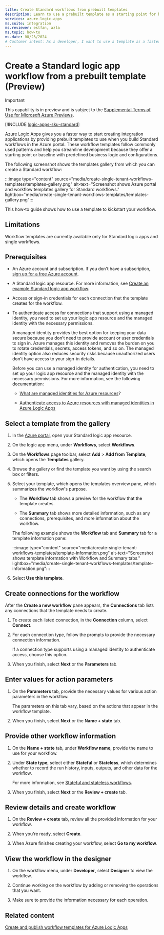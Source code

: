```yaml
---
title: Create Standard workflows from prebuilt templates
description: Learn to use a prebuilt template as a starting point for building a Standard logic app workflow that runs in single-tenant Azure Logic Apps.
services: azure-logic-apps
ms.suite: integration
ms.reviewer: estfan, azla
ms.topic: how-to
ms.date: 08/23/2024
# Customer intent: As a developer, I want to use a template as a faster way to build my Standard logic app workflow that runs in single-tenant Azure Logic Apps.
---
```


# Create a Standard logic app workflow from a prebuilt template (Preview)

> [!IMPORTANT]
> This capability is in preview and is subject to the 
> [Supplemental Terms of Use for Microsoft Azure Previews](https://azure.microsoft.com/support/legal/preview-supplemental-terms/).

[!INCLUDE [logic-apps-sku-standard](../../includes/logic-apps-sku-standard.md)]

Azure Logic Apps gives you a faster way to start creating integration applications by providing prebuilt templates to use when you build Standard workflows in the Azure portal. These workflow templates follow commonly used patterns and help you streamline development because they offer a starting point or baseline with predefined business logic and configurations.

The following screenshot shows the templates gallery from which you can create a Standard workflow:

:::image type="content" source="media/create-single-tenant-workflows-templates/templates-gallery.png" alt-text="Screenshot shows Azure portal and workflow templates gallery for Standard workflows." lightbox="media/create-single-tenant-workflows-templates/templates-gallery.png":::

This how-to guide shows how to use a template to kickstart your workflow.

## Limitations

Workflow templates are currently available only for Standard logic apps and single workflows.

## Prerequisites

- An Azure account and subscription. If you don't have a subscription, [sign up for a free Azure account](https://azure.microsoft.com/free/?WT.mc_id=A261C142F).

- A Standard logic app resource. For more information, see [Create an example Standard logic app workflow](create-single-tenant-workflows-azure-portal.md).

- Access or sign-in credentials for each connection that the template creates for the workflow.

- To authenticate access for connections that support using a managed identity, you need to set up your logic app resource and the managed identity with the necessary permissions.

  A managed identity provides the best option for keeping your data secure because you don't need to provide account or user credentials to sign in. Azure manages this identity and removes the burden on you to rotate credentials, secrets, access tokens, and so on. The managed identity option also reduces security risks because unauthorized users don't have access to your sign-in details.

  Before you can use a managed identity for authentication, you need to set up your logic app resource and the managed identity with the necessary permissions. For more information, see the following documentation:

  - [What are managed identities for Azure resources](/entra/identity/managed-identities-azure-resources/overview)?

  - [Authenticate access to Azure resources with managed identities in Azure Logic Apps](authenticate-with-managed-identity.md?tabs=standard)

## Select a template from the gallery

1. In the [Azure portal](https://portal.azure.com), open your Standard logic app resource.

1. On the logic app menu, under **Workflows**, select **Workflows**.

1. On the **Workflows** page toolbar, select **Add** > **Add from Template**, which opens the **Templates** gallery.

1. Browse the gallery or find the template you want by using the search box or filters.

1. Select your template, which opens the templates overview pane, which summarizes the workflow's purpose.

   - The **Workflow** tab shows a preview for the workflow that the template creates. 

   - The **Summary** tab shows more detailed information, such as any connections, prerequisites, and more information about the workflow.

   The following example shows the **Workflow** tab and **Summary** tab for a template information pane:

   :::image type="content" source="media/create-single-tenant-workflows-templates/template-information.png" alt-text="Screenshot shows template information with Workflow and Summary tabs." lightbox="media/create-single-tenant-workflows-templates/template-information.png":::

1. Select **Use this template**.

## Create connections for the workflow

After the **Create a new workflow** pane appears, the **Connections** tab lists any connections that the template needs to create.

1. To create each listed connection, in the **Connection** column, select **Connect**.

1. For each connection type, follow the prompts to provide the necessary connection information.

   If a connection type supports using a managed identity to authenticate access, choose this option.

1. When you finish, select **Next** or the **Parameters** tab.

## Enter values for action parameters

1. On the **Parameters** tab, provide the necessary values for various action parameters in the workflow.

   The parameters on this tab vary, based on the actions that appear in the workflow template.

1. When you finish, select **Next** or the **Name + state** tab.

## Provide other workflow information

1. On the **Name + state** tab, under **Workflow name**, provide the name to use for your workflow.

1. Under **State type**, select either **Stateful** or **Stateless**, which determines whether to record the run history, inputs, outputs, and other data for the workflow.

   For more information, see [Stateful and stateless workflows](single-tenant-overview-compare.md#stateful-stateless).

1. When you finish, select **Next** or the **Review + create** tab.

## Review details and create workflow

1. On the **Review + create** tab, review all the provided information for your workflow.

1. When you're ready, select **Create**.

1. When Azure finishes creating your workflow, select **Go to my workflow**.

## View the workflow in the designer

1. On the workflow menu, under **Developer**, select **Designer** to view the workflow.

1. Continue working on the workflow by adding or removing the operations that you want. 

1. Make sure to provide the information necessary for each operation.

## Related content

[Create and publish workflow templates for Azure Logic Apps](create-publish-workflow-templates.md)
